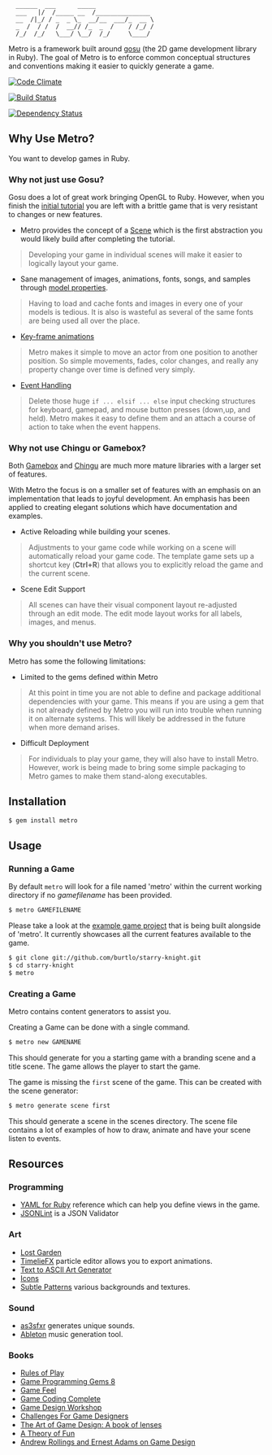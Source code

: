 ```
  ______  ___      _____
  ___   |/  /_____ __  /_______________
  __  /|_/ / _  _ \_  __/__  ___/_  __ \
  _  /  / /  /  __// /_  _  /    / /_/ /
  /_/  /_/   \___/ \__/  /_/     \____/

```

Metro is a framework built around [gosu](https://github.com/jlnr/gosu) (the 2D game development library in Ruby). The goal of Metro is to enforce common conceptual structures and conventions making it easier to quickly generate a game.

[![Code Climate](https://codeclimate.com/badge.png)](https://codeclimate.com/github/burtlo/metro)

[![Build Status](https://travis-ci.org/burtlo/metro.png)](https://travis-ci.org/burtlo/metro)

[![Dependency Status](https://gemnasium.com/burtlo/metro.png)](https://gemnasium.com/burtlo/metro)

## Why Use Metro?

You want to develop games in Ruby.

### Why not just use Gosu?

Gosu does a lot of great work bringing OpenGL to Ruby. However, when you finish the [initial tutorial](https://github.com/jlnr/gosu/wiki/Ruby-Tutorial) you are left with a brittle game that is very resistant to changes or new features.

* Metro provides the concept of a [Scene](https://github.com/burtlo/metro/wiki/Scenes) which is the first abstraction you would likely build after completing the tutorial.

> Developing your game in individual scenes will make it easier to logically layout your game.

* Sane management of images, animations, fonts, songs, and samples through [model properties](https://github.com/burtlo/metro/wiki/Model-properties).

> Having to load and cache fonts and images in every one of your models is tedious. It is also is wasteful as several of the same fonts are being used all over the place.

* [Key-frame animations](https://github.com/burtlo/metro/wiki/Animations)

> Metro makes it simple to move an actor from one position to another position. So simple movements, fades, color changes, and really any property change over time is defined very simply.

* [Event Handling](https://github.com/burtlo/metro/wiki/Events)

> Delete those huge `if ... elsif ... else` input checking structures for keyboard, gamepad, and mouse button presses (down,up, and held). Metro makes it easy to define them and an attach a course of action to take when the event happens.

### Why not use Chingu or Gamebox?

Both [Gamebox](https://github.com/shawn42/gamebox) and
[Chingu](https://github.com/ippa/chingu) are much more mature libraries with a
larger set of features.

With Metro the focus is on a smaller set of features with an emphasis on an
implementation that leads to joyful development. An emphasis has been applied to creating elegant solutions which have documentation and examples.

* Active Reloading while building your scenes.

> Adjustments to your game code while working on a scene will automatically
reload your game code. The template game sets up a shortcut key (**Ctrl+R**) that allows you to explicitly reload the game and the current scene.

* Scene Edit Support

> All scenes can have their visual component layout re-adjusted through an edit
mode. The edit mode layout works for all labels, images, and menus.

### Why you shouldn't use Metro?

Metro has some the following limitations:

* Limited to the gems defined within Metro

> At this point in time you are not able to define and package additional dependencies with your game. This means if you are using a gem that is not already defined by Metro you will run into trouble when running it on alternate systems. This will likely be addressed in the future when more demand arises.

* Difficult Deployment

> For individuals to play your game, they will also have to install Metro. However, work is being made to bring some simple packaging to Metro games to make them stand-along executables.

## Installation

```bash
$ gem install metro
```

## Usage

### Running a Game

By default `metro` will look for a file named 'metro' within the current working directory if no *gamefilename* has been provided.

```bash
$ metro GAMEFILENAME
```

Please take a look at the [example game project](https://github.com/burtlo/starry-knight) that is being built alongside of 'metro'. It currently showcases all the current features available to the game.

```bash
$ git clone git://github.com/burtlo/starry-knight.git
$ cd starry-knight
$ metro
```

### Creating a Game

Metro contains content generators to assist you.

Creating a Game can be done with a single command.

```bash
$ metro new GAMENAME
```

This should generate for you a starting game with a branding scene and a title scene. The game allows the player to start the game.

The game is missing the `first` scene of the game. This can be created with the scene generator:

```bash
$ metro generate scene first
```

This should generate a scene in the scenes directory. The scene file contains a lot of examples of how to draw, animate and have your scene listen to events.

## Resources

### Programming

* [YAML for Ruby](http://www.yaml.org/YAML_for_ruby.html) reference which can help you define views in the game.
* [JSONLint](http://jsonlint.com/) is a JSON Validator

### Art

* [Lost Garden](http://www.lostgarden.com/2007/05/dancs-miraculously-flexible-game.html)
* [TimelieFX](http://www.rigzsoft.co.uk/) particle editor allows you to export animations.
* [Text to ASCII Art Generator](http://patorjk.com/software/taag)
* [Icons](http://css-tricks.com/flat-icons-icon-fonts/)
* [Subtle Patterns](http://subtlepatterns.com/) various backgrounds and textures.

### Sound

* [as3sfxr](http://www.superflashbros.net/as3sfxr/) generates unique sounds.
* [Ableton](https://www.ableton.com/en/) music generation tool.

### Books

* [Rules of Play](http://www.amazon.com/dp/0262240459)
* [Game Programming Gems 8](http://www.amazon.com/dp/1584507020)
* [Game Feel](http://www.amazon.com/dp/0123743281)
* [Game Coding Complete](http://www.amazon.com/dp/1584506806)
* [Game Design Workshop](http://www.amazon.com/dp/0240809742)
* [Challenges For Game Designers](http://www.amazon.com/dp/158450580X)
* [The Art of Game Design: A book of lenses](http://www.amazon.com/dp/0123694965)
* [A Theory of Fun](http://www.theoryoffun.com)
* [Andrew Rollings and Ernest Adams on Game Design](http://www.amazon.com/dp/1592730019)